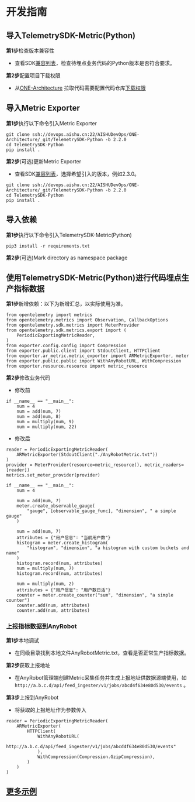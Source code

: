 # 开发指南

## 导入TelemetrySDK-Metric(Python)

**第1步**检查版本兼容性

- 查看SDK[兼容列表](../../../docs/compatibility.md)，检查待埋点业务代码的Python版本是否符合要求。

**第2步**配置项目下载权限

- 从[ONE-Architecture](https://devops.aishu.cn/AISHUDevOps/ONE-Architecture/_git/TelemetrySDK-Python)
  拉取代码需要配置代码仓库[下载权限](https://devops.aishu.cn/AISHUDevOps/AnyRobot/_git/Eyes_Docs?path=/可观测性开发者指南/TelemetrySDK开发者指南/Log/README.md&version=GBdevelop&_a=preview&anchor=sdk2.0-使用参考)

## 导入Metric Exporter

**第1步**执行以下命令引入Metric Exporter

```
git clone ssh://devops.aishu.cn:22/AISHUDevOps/ONE-Architecture/_git/TelemetrySDK-Python -b 2.2.0
cd TelemetrySDK-Python
pip install .
```

**第2步**(可选)更新Metric Exporter

- 查看SDK[兼容列表](../../../docs/compatibility.md)，选择希望引入的版本，例如2.3.0。

```
git clone ssh://devops.aishu.cn:22/AISHUDevOps/ONE-Architecture/_git/TelemetrySDK-Python -b 2.2.0
cd TelemetrySDK-Python
pip install .
```

## 导入依赖

**第1步**执行以下命令引入TelemetrySDK-Metric(Python)

```
pip3 install -r requirements.txt
```

**第2步**(可选)Mark directory as namespace package

## 使用TelemetrySDK-Metric(Python)进行代码埋点生产指标数据

**第1步**新增依赖：以下为新增汇总，以实际使用为准。

```
from opentelemetry import metrics
from opentelemetry.metrics import Observation, CallbackOptions
from opentelemetry.sdk.metrics import MeterProvider
from opentelemetry.sdk.metrics.export import (
    PeriodicExportingMetricReader,
)
from exporter.config.config import Compression
from exporter.public.client import StdoutClient, HTTPClient
from exporter.ar_metric.metric_exporter import ARMetricExporter, meter
from exporter.public.public import WithAnyRobotURL, WithCompression
from exporter.resource.resource import metric_resource
```

**第2步**修改业务代码

- 修改前

```
if __name__ == "__main__":
    num = 4
    num = add(num, 7)
    num = add(num, 8)
    num = multiply(num, 9)
    num = multiply(num, 22)
```

- 修改后

```
reader = PeriodicExportingMetricReader(
    ARMetricExporter(StdoutClient("./AnyRobotMetric.txt"))
)
provider = MeterProvider(resource=metric_resource(), metric_readers=[reader])
metrics.set_meter_provider(provider)

if __name__ == "__main__":
    num = 4

    num = add(num, 7)
    meter.create_observable_gauge(
        "gauge", [observable_gauge_func], "dimension", " a simple gauge"
    )

    num = add(num, 7)
    attributes = {"用户信息": "当前用户数"}
    histogram = meter.create_histogram(
        "histogram", "dimension", "a histogram with custom buckets and name"
    )
    histogram.record(num, attributes)
    num = multiply(num, 7)
    histogram.record(num, attributes)

    num = multiply(num, 2)
    attributes = {"用户信息": "用户数日活"}
    counter = meter.create_counter("sum", "dimension", "a simple counter")
    counter.add(num, attributes)
    counter.add(num, attributes)
```

### 上报指标数据到AnyRobot

**第1步**本地调试

- 在同级目录找到本地文件AnyRobotMetric.txt，查看是否正常生产指标数据。

**第2步**获取上报地址

- 在AnyRobot管理端创建Metric采集任务并生成上报地址供数据源端使用，如`http://a.b.c.d/api/feed_ingester/v1/jobs/abcd4f634e80d530/events` 。

**第3步**上报到AnyRobot

- 将获取的上报地址作为参数传入

```
reader = PeriodicExportingMetricReader(
    ARMetricExporter(
        HTTPClient(
            WithAnyRobotURL(
                http://a.b.c.d/api/feed_ingester/v1/jobs/abcd4f634e80d530/events"
            ),
            WithCompression(Compression.GzipCompression),
        )
    )
)
```

## [更多示例](https://devops.aishu.cn/AISHUDevOps/ONE-Architecture/_git/TelemetrySDK-Python?path=%2Fexporter%2Far_metric%2Fexamples%2Fone_service.py)
